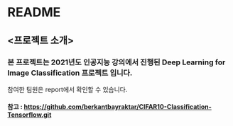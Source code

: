 # README

## <프로젝트 소개>

### 본 프로젝트는 2021년도 인공지능 강의에서 진행된 Deep Learning for Image Classification 프로젝트 입니다. 
참여한 팀원은 report에서 확인할 수 있습니다. 


#### 참고 : https://github.com/berkantbayraktar/CIFAR10-Classification-Tensorflow.git
